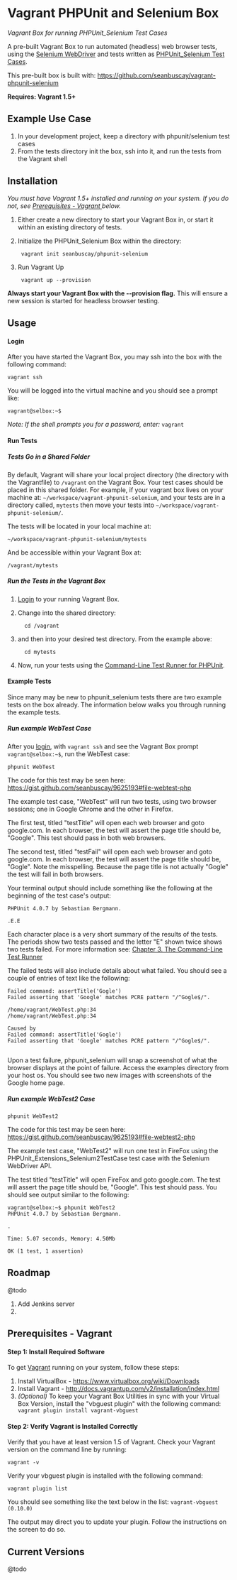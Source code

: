 Vagrant PHPUnit and Selenium Box
=========================
*Vagrant Box for running PHPUnit_Selenium Test Cases*

A pre-built Vagrant Box to run automated (headless) web browser tests, using the [Selenium WebDriver](http://docs.seleniumhq.org/projects/webdriver/) and tests written as      [PHPUnit_Selenium Test Cases](http://phpunit.de/manual/4.0/en/selenium.html).

This pre-built box is built with: https://github.com/seanbuscay/vagrant-phpunit-selenium

**Requires: Vagrant 1.5+**

## Example Use Case

1. In your development project, keep a directory with phpunit/selenium test cases
2. From the tests directory init the box, ssh into it, and run the tests from the Vagrant shell

## Installation

*You must have Vagrant 1.5+ installed and running on your system.  If you do not, see [Prerequisites - Vagrant ](#prerequisites---vagrant) below.*

1. Either create a new directory to start your Vagrant Box in, or start it within an existing directory of tests.
2. Initialize the PHPUnit_Selenium Box within the directory:

        vagrant init seanbuscay/phpunit-selenium

3. Run Vagrant Up

        vagrant up --provision
    
**Always start your Vagrant Box with the --provision flag.**  This will ensure a new session is started for headless browser testing.

## Usage

#### Login 

After you have started the Vagrant Box, you may ssh into the box with the following command:

    vagrant ssh

You will be logged into the virtual machine and you should see a prompt like: 

    vagrant@selbox:~$

*Note: If the shell prompts you for a password, enter:* `vagrant`

#### Run Tests

##### Tests Go in a Shared Folder

By default, Vagrant will share your local project directory (the directory with the Vagrantfile) to `/vagrant` on the Vagrant Box.  Your test cases should be placed in this shared folder.  For example, if your vagrant box lives on your machine at: `~/workspace/vagrant-phpunit-selenium`, and your tests are in a directory called, `mytests` then move your tests into `~/workspace/vagrant-phpunit-selenium/`.  

The tests will be located in your local machine at:

    ~/workspace/vagrant-phpunit-selenium/mytests
    
And be accessible within your Vagrant Box at:

    /vagrant/mytests

##### Run the Tests in the Vagrant Box

1. [Login](#login) to your running Vagrant Box.  
2. Change into the shared directory: 

         cd /vagrant
         
3. and then into your desired test directory.  From the example above:

         cd mytests
           
4. Now, run your tests using the [Command-Line Test Runner for PHPUnit](http://phpunit.de/manual/current/en/textui.html). 

#### Example Tests

Since many may be new to phpunit_selenium tests there are two example tests on the box already.  The information below walks you through running the example tests.

##### Run example WebTest Case

After you [login](#login), with `vagrant ssh` and see the Vagrant Box prompt `vagrant@selbox:~$`, run the WebTest case:

    phpunit WebTest

The code for this test may be seen here: https://gist.github.com/seanbuscay/9625193#file-webtest-php

The example test case, "WebTest" will run two tests, using two browser sessions; one in Google Chrome and the other in Firefox. 

The first test, titled "testTitle" will open each web browser and goto google.com.  In each browser, the test will assert the page title should be, "Google".   This test should pass in both web browsers.

The second test, titled "testFail" will open each web browser and goto google.com.  In each browser, the test will assert the page title should be, "Gogle".  Note the misspelling.  Because the page title is not actually "Gogle" the test will fail in both browsers. 

Your terminal output should include something like the following at the beginning of the test case's output:

    PHPUnit 4.0.7 by Sebastian Bergmann.

    .E.E

Each character place is a very short summary of the results of the tests.  The periods show two tests passed and the letter "E" shown twice shows two tests failed.  For more information see: [Chapter 3. The Command-Line Test Runner](http://phpunit.de/manual/current/en/textui.html)

The failed tests will also include details about what failed.  You should see a couple of entries of text like the following:

```
Failed command: assertTitle('Gogle')
Failed asserting that 'Google' matches PCRE pattern "/^Gogle$/".

/home/vagrant/WebTest.php:34
/home/vagrant/WebTest.php:34

Caused by
Failed command: assertTitle('Gogle')
Failed asserting that 'Google' matches PCRE pattern "/^Gogle$/".
    
```
 
Upon a test failure, phpunit_selenium will snap a screenshot of what the browser displays at the point of failure.  Access the examples directory from your host os.  You should see two new images with screenshots of the Google home page.

##### Run example WebTest2 Case

    phpunit WebTest2

The code for this test may be seen here: https://gist.github.com/seanbuscay/9625193#file-webtest2-php

The example test case, "WebTest2" will run one test in FireFox using the PHPUnit_Extensions_Selenium2TestCase test case with the Selenium WebDriver API.

The test titled "testTitle" will open FireFox and goto google.com.  The test will assert the page title should be, "Google".   This test should pass.  You should see output similar to the following:

```
vagrant@selbox:~$ phpunit WebTest2
PHPUnit 4.0.7 by Sebastian Bergmann.

.

Time: 5.07 seconds, Memory: 4.50Mb

OK (1 test, 1 assertion)
```



## Roadmap 

@todo

1.  Add Jenkins server
2. 

## Prerequisites - Vagrant  

#### Step 1: Install Required Software

To get [Vagrant](http://www.vagrantup.com/downloads.html) running on your system, follow these steps:

1. Install VirtualBox - https://www.virtualbox.org/wiki/Downloads
2. Install Vagrant - http://docs.vagrantup.com/v2/installation/index.html
3. *(Optional)* To keep your Vagrant Box Utilities in sync with your Virtual Box Version, install the "vbguest plugin" with the following command: ` vagrant plugin install vagrant-vbguest`

#### Step 2: Verify Vagrant is Installed Correctly

Verify that you have at least version 1.5 of Vagrant. Check your Vagrant version on the command line by running:

    vagrant -v

Verify your vbguest plugin is installed with the following command:

    vagrant plugin list

You should see something like the text below in the list: 
`vagrant-vbguest (0.10.0)`

The output may direct you to update your plugin.  Follow the instructions on the screen to do so.

## Current Versions

@todo
